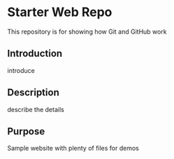 # Starter Web Repo

This repository is for showing how Git and GitHub work

## Introduction

introduce

## Description

describe the details

## Purpose

Sample website with plenty of files for demos